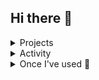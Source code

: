 ## Hi there 👋

<!--
**82wsc/82wsc** is a ✨ _special_ ✨ repository because its `README.md` (this file) appears on your GitHub profile.

Here are some ideas to get you started:

- 🔭 I’m currently working on ...
- 🌱 I’m currently learning ...
- 👯 I’m looking to collaborate on ...
- 🤔 I’m looking for help with ...
- 💬 Ask me about ...
- 📫 How to reach me: ...
- 😄 Pronouns: ...
- ⚡ Fun fact: ...
-->
<details>
<summary>Projects</summary>
<div markdown="1">


|출시|프로젝트|소개|바로가기|
|:-:|:-|:-|:-:|
|<sub>2025.01 ~ 25.02</sub> | **🚢 NamHaeRo** | 포스트 터널 시대를 위한 남해군 가치 상승 솔루션, 남해로 | [🔗](https://github.com/82wsc/NamHaeRo) |
|<sub>2024.03 ~ 24.06</sub> | **🍳 Find Table** | 매장 내 실시간 잔여 좌석 탐지 시스템 | [🔗](https://github.com/82wsc/eggnoodle) |
|<sub>2023.10 ~ 23.12</sub> | **🚑Ruminus** | 시니어 웰니스 케어 플랫폼 | [🔗](https://github.com/82wsc/rumi_flutter) |

</div>
</details>

<details>
<summary>Activity</summary>
<div markdown="1">
  
|기간|활동|기수|
|:-:|-:|:-|
|<sub>2025.01 ~ 25.02</sub>| 인프런 AI 커리어 스쿨 (in 부산 · 울산 · 경남) | 1기 |
|<sub>2024.09 ~ 25.02</sub> | KT AIVLE School | 6기 | 
|<sub>2023.08 ~ 23.12</sub> | 디지털 스마트 부산 아카데미 | 3기 | 

</div>
</details>

<details>
  <summary>Once I've used 🔨</summary>
  <div markdown="1">

  <!-- Backend -->
  **Backend**  
  <div> 
    <img src="https://img.shields.io/badge/node.js-%23339933.svg?&style=for-the-badge&logo=node.js&logoColor=white" />
    <img src="https://img.shields.io/badge/Java-007396?style=for-the-badge&logo=Java&logoColor=white">
  </div>

  <!-- Database -->
  **Database**  
  <div> 
    <img src="https://img.shields.io/badge/mysql-4479A1?style=for-the-badge&logo=mysql&logoColor=white"> 
    <img src="https://img.shields.io/badge/mongodb-%2347A248.svg?&style=for-the-badge&logo=mongodb&logoColor=white" />
  </div>

  <!-- Server -->
  **Server**  
  <div>
    <img src="https://img.shields.io/badge/linux-FCC624?style=for-the-badge&logo=linux&logoColor=black"> 
    <img src="https://img.shields.io/badge/apache tomcat-F8DC75?style=for-the-badge&logo=apachetomcat&logoColor=black">
    <img src="https://img.shields.io/badge/Amazon AWS-232F3E?style=for-the-badge&logo=amazon aws&logoColor=white"> 
  </div>

  <!-- Frontend -->
  **Frontend**  
  <div>
    <img src="https://img.shields.io/badge/html5-%23E34F26.svg?&style=for-the-badge&logo=html5&logoColor=white" /> 
    <img src="https://img.shields.io/badge/css-1572B6?style=flat-square&logo=css3&logoColor=white"> 
    <img src="https://img.shields.io/badge/javascript-F7DF1E?style=flat-square&logo=javascript&logoColor=black"> 
    <img src="https://img.shields.io/badge/bootstrap-7952B3?style=flat-square&logo=bootstrap&logoColor=white">
  </div>

  <!-- Development Tools -->
  **Development Tools**  
  <div>
    <img src="https://img.shields.io/badge/visual%20studio%20code-%23007ACC.svg?&style=for-the-badge&logo=visual%20studio%20code&logoColor=white" />
    <img src="https://img.shields.io/badge/eclipse%20ide-%232C2255.svg?&style=for-the-badge&logo=eclipse%20ide&logoColor=white" />
    <img src="https://img.shields.io/badge/anaconda-%2344A833.svg?&style=for-the-badge&logo=anaconda&logoColor=white" />
  </div>

  <!-- Others -->
  **Others**  
  <div>
    <img src="https://img.shields.io/badge/Kotlin-7F52FF?style=flat-square&logo=kotlin&logoColor=white">
    <img src="https://img.shields.io/badge/Andoid Studio-3DDC84?style=flat-square&logo=android studio&logoColor=white">
    <img src="https://img.shields.io/badge/python-3776AB?style=flat-square&logo=python&logoColor=white"> 
  </div>

  </div>
</details>
